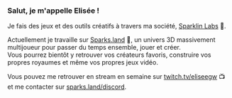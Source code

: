 
### Salut, je m'appelle Elisée !

Je fais des jeux et des outils créatifs à travers ma société, [Sparklin Labs](https://sparklinlabs.com) 🌟.
  
Actuellement je travaille sur [Sparks.land](https://sparks.land) 🔮, un univers 3D massivement multijoueur pour passer du temps ensemble, jouer et créer.  
Vous pourrez bientôt y retrouver vos créateurs favoris, construire vos propres royaumes et même vos propres jeux vidéo.

Vous pouvez me retrouver en stream en semaine sur [twitch.tv/eliseegw](https://twitch.tv/eliseegw) 📺 et me contacter sur [sparks.land/discord](Discord).

